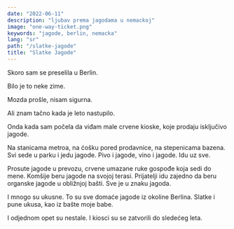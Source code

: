 ```yaml
---
date: "2022-06-11"
description: "ljubav prema jagodama u nemackoj"
image: "one-way-ticket.png"
keywords: "jagode, berlin, nemacka"
lang: "sr"
path: "/slatke-jagode"
title: "Slatke Jagode"
---
```


Skoro sam se preselila u Berlin.

Bilo je to neke zime.

Mozda prošle, nisam sigurna.

Ali znam tačno kada je leto nastupilo.

Onda kada sam počela da viđam male crvene kioske, koje prodaju isključivo jagode.

Na stanicama metroa, na ćošku pored prodavnice, na stepenicama bazena.
Svi sede u parku i jedu jagode. Pivo i jagode, vino i jagode. Idu uz sve.

Prosute jagode u prevozu, crvene umazane ruke gospođe koja sedi do mene.
Komšije beru jagode na svojoj terasi. Prijatelji idu zajedno da beru organske jagode u obližnjoj bašti.
Sve je u znaku jagoda.

I mnogo su ukusne.
To su sve domaće jagode iz okoline Berlina.
Slatke i pune ukusa, kao iz bašte moje babe.

I odjednom opet su nestale. I kiosci su se zatvorili do sledećeg leta.
